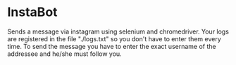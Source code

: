# InstaBot
Sends a message via instagram using selenium and chromedriver.
Your logs are registered in the file "./logs.txt" so you don't have to enter them every time.
To send the message you have to enter the exact username of the addressee and he/she must follow you.
